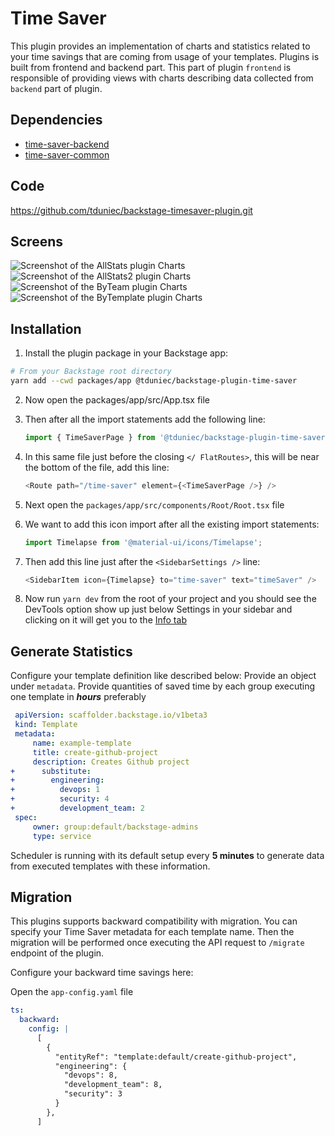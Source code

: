 # Time Saver

This plugin provides an implementation of charts and statistics related to your time savings that are coming from usage of your templates. Plugins is built from frontend and backend part. This part of plugin `frontend` is responsible of providing views with charts describing data collected from `backend` part of plugin.

## Dependencies

- [time-saver-backend](../time-saver-backend)
- [time-saver-common](..//time-saver-common)

## Code
https://github.com/tduniec/backstage-timesaver-plugin.git 

## Screens

![Screenshot of the AllStats plugin Charts](https://raw.githubusercontent.com/tduniec/backstage-timesaver-plugin/main/plugins/time-saver/docs/tsAllStats.png)
![Screenshot of the AllStats2 plugin Charts](https://raw.githubusercontent.com/tduniec/backstage-timesaver-plugin/main/plugins/time-saver/docs/tsAllStats2.png)
![Screenshot of the ByTeam plugin Charts](https://raw.githubusercontent.com/tduniec/backstage-timesaver-plugin/main/plugins/time-saver/docs/tsByTeam.png)
![Screenshot of the ByTemplate plugin Charts](https://raw.githubusercontent.com/tduniec/backstage-timesaver-plugin/main/plugins/time-saver/docs/tsByTemplate.png)

## Installation

1. Install the plugin package in your Backstage app:

```sh
# From your Backstage root directory
yarn add --cwd packages/app @tduniec/backstage-plugin-time-saver
```

2. Now open the packages/app/src/App.tsx file
3. Then after all the import statements add the following line:

   ```ts
   import { TimeSaverPage } from '@tduniec/backstage-plugin-time-saver';
   ```

4. In this same file just before the closing `</ FlatRoutes>`, this will be near the bottom of the file, add this line:

   ```ts
   <Route path="/time-saver" element={<TimeSaverPage />} />
   ```

5. Next open the `packages/app/src/components/Root/Root.tsx` file
6. We want to add this icon import after all the existing import statements:

   ```ts
   import Timelapse from '@material-ui/icons/Timelapse';
   ```

7. Then add this line just after the `<SidebarSettings />` line:

   ```ts
   <SidebarItem icon={Timelapse} to="time-saver" text="timeSaver" />
   ```

8. Now run `yarn dev` from the root of your project and you should see the DevTools option show up just below Settings in your sidebar and clicking on it will get you to the [Info tab](#info)

## Generate Statistics

Configure your template definition like described below:
Provide an object under `metadata`. Provide quantities of saved time by each group executing one template in **_hours_** preferably

```yaml
 apiVersion: scaffolder.backstage.io/v1beta3
 kind: Template
 metadata:
     name: example-template
     title: create-github-project
     description: Creates Github project
+      substitute:
+        engineering:
+          devops: 1
+          security: 4
+          development_team: 2
 spec:
     owner: group:default/backstage-admins
     type: service
```

Scheduler is running with its default setup every **5 minutes** to generate data from executed templates with these information.

## Migration

This plugins supports backward compatibility with migration. You can specify your Time Saver metadata for each template name. Then the migration will be performed once executing the API request to `/migrate` endpoint of the plugin.

Configure your backward time savings here:

Open the `app-config.yaml` file

```yaml
ts:
  backward:
    config: |
      [
        {
          "entityRef": "template:default/create-github-project",
          "engineering": {
            "devops": 8,
            "development_team": 8,
            "security": 3
          }
        },
      ]
```
